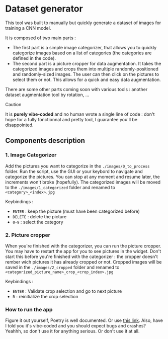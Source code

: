 # Dataset generator

This tool was built to manually but quickly generate a dataset of images for training a CNN model.

It is composed of two main parts :
- The first part is a simple image categorizer, that allows you to quickly categorize images based on a list of categories (the categories are defined in the code).
- The second part is a picture cropper for data augmentation. It takes the categorized images and crops them into multiple randomly-positioned and randomly-sized images. The user can then click on the pictures to select them or not. This allows for a quick and easy data augmentation.

There are some other parts coming soon with various tools : another dataset augmentation tool by rotation, ...

> [!CAUTION]
> It is **purely vibe-coded** and no human wrote a single line of code : don't hope for a fully fonctionnal and pretty tool, I guarantee you'll be disappointed.

## Components description

### 1. Image Categorizer

Add the pictures you want to categorize in the `./images/0_to_process` folder.
Run the script, use the GUI or your keybord to navigate and categorize the pictures. You can stop at any moment and resume later, the increments won't broke (hopefully). The categorized images will be moved to the `./images/1_categorized` folder and renamed to `<category>_<index>.jpg`

Keybindings :
- `ENTER` : keep the picture (must have been categorized before)
- `DELETE` : delete the picture
- `0`-`9` : select the category

### 2. Picture cropper

When you're finished with the categorizer, you can run the picture cropper. You may have to restart the app for you to see pictures in the widget. Don't start this before you're finished with the categorizer : the cropper doesn't rember wich pictures it has already cropped or not. 
Cropped images will be saved in the `./images/2_cropped` folder and renamed to `<categorized_picture_name>_crop_<crop_index>.jpg`

Keybindings :
- `ENTER` : Validate crop selection and go to next picture
- `R` : reinitialize the crop selection

### How to run the app

Figure it out yourself, Poetry is well documented. Or use [this link](https://letmegooglethat.com/?q=python+poetry). Also, have I told you it's vibe-coded and you should expect bugs and crashes? Yeahhh, so don't use it for anything serious. Or don't use it at all.


